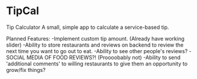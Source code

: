 # TipCal
Tip Calculator
A small, simple app to calculate a service-based tip. 

Planned Features:
-Implement custom tip amount. (Already have working slider)
-Ability to store restaurants and reviews on backend to review the next time you want to go out to eat.
-Ability to see other people's reviews?
-SOCIAL MEDIA OF FOOD REVIEWS?! (Proooobably not)
-Ability to send 'additional comments' to willing restaurants to give them an opportunity to grow/fix things?
